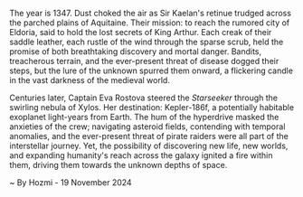 
The year is 1347.  Dust choked the air as Sir Kaelan's retinue trudged across the parched plains of Aquitaine.  Their mission: to reach the rumored city of Eldoria, said to hold the lost secrets of King Arthur.  Each creak of their saddle leather, each rustle of the wind through the sparse scrub, held the promise of both breathtaking discovery and mortal danger. Bandits, treacherous terrain, and the ever-present threat of disease dogged their steps, but the lure of the unknown spurred them onward, a flickering candle in the vast darkness of the medieval world.


Centuries later, Captain Eva Rostova steered the *Starseeker* through the swirling nebula of Xylos.  Her destination: Kepler-186f, a potentially habitable exoplanet light-years from Earth.  The hum of the hyperdrive masked the anxieties of the crew; navigating asteroid fields, contending with temporal anomalies, and the ever-present threat of pirate raiders were all part of the interstellar journey. Yet, the possibility of discovering new life, new worlds, and expanding humanity's reach across the galaxy ignited a fire within them, driving them towards the unknown depths of space.

~ By Hozmi - 19 November 2024
